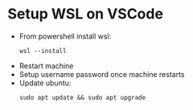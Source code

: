 # Setup WSL on VSCode
- From powershell install wsl:
    ```
    wsl --install
    ```
- Restart machine
- Setup username password once machine restarts
- Update ubuntu:
    ```
    sudo apt update && sudo apt upgrade
    ```

